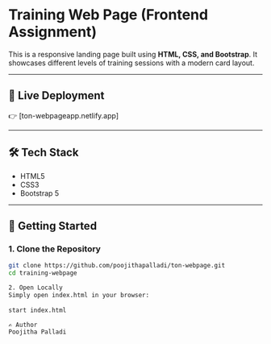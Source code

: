 # Training Web Page (Frontend Assignment)

This is a responsive landing page built using **HTML, CSS, and Bootstrap**. It showcases different levels of training sessions with a modern card layout.

---

## 🔗 Live Deployment

👉 [ton-webpageapp.netlify.app]

---

## 🛠 Tech Stack

- HTML5  
- CSS3  
- Bootstrap 5  

---

## 🚀 Getting Started

### 1. Clone the Repository

```bash
git clone https://github.com/poojithapalladi/ton-webpage.git
cd training-webpage

2. Open Locally
Simply open index.html in your browser:
 
start index.html

✍️ Author
Poojitha Palladi

 